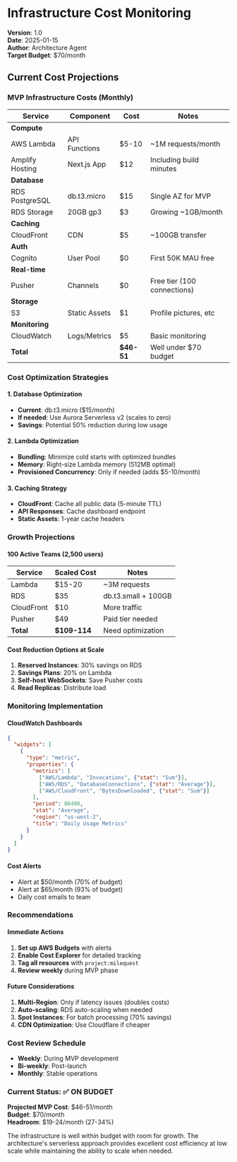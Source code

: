 # Infrastructure Cost Monitoring

**Version**: 1.0  
**Date**: 2025-01-15  
**Author**: Architecture Agent  
**Target Budget**: $70/month

## Current Cost Projections

### MVP Infrastructure Costs (Monthly)

| Service | Component | Cost | Notes |
|---------|-----------|------|-------|
| **Compute** | | | |
| AWS Lambda | API Functions | $5-10 | ~1M requests/month |
| Amplify Hosting | Next.js App | $12 | Including build minutes |
| **Database** | | | |
| RDS PostgreSQL | db.t3.micro | $15 | Single AZ for MVP |
| RDS Storage | 20GB gp3 | $3 | Growing ~1GB/month |
| **Caching** | | | |
| CloudFront | CDN | $5 | ~100GB transfer |
| **Auth** | | | |
| Cognito | User Pool | $0 | First 50K MAU free |
| **Real-time** | | | |
| Pusher | Channels | $0 | Free tier (100 connections) |
| **Storage** | | | |
| S3 | Static Assets | $1 | Profile pictures, etc |
| **Monitoring** | | | |
| CloudWatch | Logs/Metrics | $5 | Basic monitoring |
| **Total** | | **$46-51** | Well under $70 budget |

### Cost Optimization Strategies

#### 1. Database Optimization
- **Current**: db.t3.micro ($15/month)
- **If needed**: Use Aurora Serverless v2 (scales to zero)
- **Savings**: Potential 50% reduction during low usage

#### 2. Lambda Optimization
- **Bundling**: Minimize cold starts with optimized bundles
- **Memory**: Right-size Lambda memory (512MB optimal)
- **Provisioned Concurrency**: Only if needed (adds $5-10/month)

#### 3. Caching Strategy
- **CloudFront**: Cache all public data (5-minute TTL)
- **API Responses**: Cache dashboard endpoint
- **Static Assets**: 1-year cache headers

### Growth Projections

#### 100 Active Teams (2,500 users)
| Service | Scaled Cost | Notes |
|---------|-------------|-------|
| Lambda | $15-20 | ~3M requests |
| RDS | $35 | db.t3.small + 100GB |
| CloudFront | $10 | More traffic |
| Pusher | $49 | Paid tier needed |
| **Total** | **$109-114** | Need optimization |

#### Cost Reduction Options at Scale
1. **Reserved Instances**: 30% savings on RDS
2. **Savings Plans**: 20% on Lambda
3. **Self-host WebSockets**: Save Pusher costs
4. **Read Replicas**: Distribute load

### Monitoring Implementation

#### CloudWatch Dashboards
```json
{
  "widgets": [
    {
      "type": "metric",
      "properties": {
        "metrics": [
          ["AWS/Lambda", "Invocations", {"stat": "Sum"}],
          ["AWS/RDS", "DatabaseConnections", {"stat": "Average"}],
          ["AWS/CloudFront", "BytesDownloaded", {"stat": "Sum"}]
        ],
        "period": 86400,
        "stat": "Average",
        "region": "us-west-2",
        "title": "Daily Usage Metrics"
      }
    }
  ]
}
```

#### Cost Alerts
- Alert at $50/month (70% of budget)
- Alert at $65/month (93% of budget)
- Daily cost emails to team

### Recommendations

#### Immediate Actions
1. **Set up AWS Budgets** with alerts
2. **Enable Cost Explorer** for detailed tracking
3. **Tag all resources** with `project:milequest`
4. **Review weekly** during MVP phase

#### Future Considerations
1. **Multi-Region**: Only if latency issues (doubles costs)
2. **Auto-scaling**: RDS auto-scaling when needed
3. **Spot Instances**: For batch processing (70% savings)
4. **CDN Optimization**: Use Cloudflare if cheaper

### Cost Review Schedule

- **Weekly**: During MVP development
- **Bi-weekly**: Post-launch
- **Monthly**: Stable operations

### Current Status: ✅ ON BUDGET

**Projected MVP Cost**: $46-51/month  
**Budget**: $70/month  
**Headroom**: $19-24/month (27-34%)

The infrastructure is well within budget with room for growth. The architecture's serverless approach provides excellent cost efficiency at low scale while maintaining the ability to scale when needed.